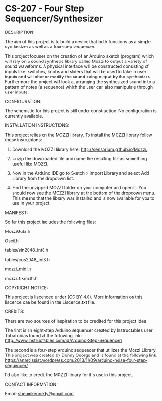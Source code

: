 # CS-207 - Four Step Sequencer/Synthesizer

DESCRIPTION:

  The aim of this project is to build a device that both functions as a simple synthesizer as well as a four-step      sequencer. 

  This project focuses on the creation of an Arduino sketch (program) which will rely on a sound synthesis library     called Mozzi to output a variety of sound waveforms. A physical interface will be constructed consisting of inputs   like: switches, knobs and sliders that will be used to take in user inputs and will alter or modify the sound being   output by the synthesizer. Furthermore the project will look at arranging the synthesized sound in to a pattern of   notes (a sequence) which the user can also manipulate through user inputs.

CONFIGURATION:

  The schematic for this project is still under construction. No configuration is currently available.

INSTALLATION INSTRUCTIONS:

  This project relies on the MOZZI library. To install the MOZZI library follow these instructions:
  
  1) Download the MOZZI library here: http://sensorium.github.io/Mozzi/
  
  2) Unzip the downloaded file and name the resulting file as something useful like MOZZI.
  
  3) Now in the Arduino IDE go to Sketch > Import Library and select Add Library from the dropdown list.
  
  4) Find the unzipped MOZZI folder on your computer and open it. You should now see the MOZZI library at the bottom   of the dropdown menu. This means that the library was installed and is now available for you to use in your          project.

MANIFEST:
  
  So far this project includes the following files:
  
  MozziGuts.h
  
  Oscil.h
  
  tables/sin2048_int8.h
  
  tables/cos2048_int8.h
  
  mozzi_midi.h
  
  mozzi_fixmath.h

COPYRIGHT NOTICE:

This project is liscenced under (CC BY 4.0). More information on this liscence can be found in the Liscence.txt file.

CREDITS:

There are two sources of inspiration to be credited for this project idea:

The first is an eight-step Arduino sequencer created by Instructables user TobaTobias found at the following link: 
http://www.instructables.com/id/Arduino-Step-Sequencer/

The second is a four-step Arduino sequencer that utilizes the Mozzi Library. This project was created by Denny George and is found at the following link:
https://anarcissist.wordpress.com/2013/11/09/arduino-noise-four-step-sequencer/

I'd also like to credit the MOZZI library for it's use in this project.

CONTACT INFORMATION:

Email: sheamkennedy@gmail.com

